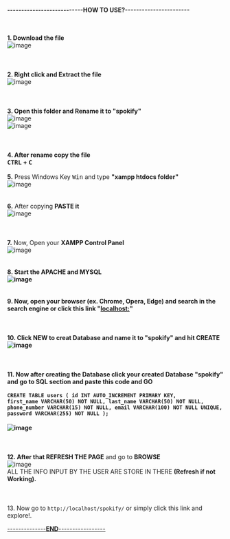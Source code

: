 **---------------------------HOW TO USE?-----------------------**
<br>
<br>
<br>

**1. Download the file**
<br>
![image](https://github.com/user-attachments/assets/1a6c04d2-264a-433c-b34f-c7f86899b4f9)
<br>
<br>
<br>
<br>
**2. Right click and Extract the file**
<br>
![image](https://github.com/user-attachments/assets/2b4dc06b-ab7e-446b-95a0-e7bcac2e858c)
<br>
<br>
<br>
<br>
**3. Open this folder and Rename it to "spokify"**
<br>
![image](https://github.com/user-attachments/assets/e2327958-d324-4d51-8fb2-4bf1f110c249)
<br>
![image](https://github.com/user-attachments/assets/038b4c7d-13bf-4df1-8dc6-86ea686466aa)
<br>
<br>
<br>
<br>
**4. After rename copy the file
<br>
<kbd>CTRL</kbd> + <kbd>C</kbd>**
<br>
<br>
**5.** Press Windows Key <kbd>Win</kbd> and type **"xampp htdocs folder"**
<br>
![image](https://github.com/user-attachments/assets/916a6995-2b8e-4592-b6f6-c4ecaebdc017)
<br>
<br>
<br>
**6.** After copying **PASTE it**
<br>
![image](https://github.com/user-attachments/assets/edef180e-e59c-4202-9abb-ed5471bb3c89)
<br>
<br>
<br>
<br>
**7.** Now, Open your **XAMPP Control Panel**
<br>
![image](https://github.com/user-attachments/assets/8670a60c-8b00-4eb4-aa99-63ea68ae89a4)
<br>
<br>
<br>
**8. **Start the **APACHE and MYSQL**
<br>
![image](https://github.com/user-attachments/assets/96683a39-894c-472f-b9ed-d9aa01c8ab73)
<br>
<br>
<br>
9. Now, open your browser (ex. Chrome, Opera, Edge) and search in the search engine or click this link "[localhost:](http://localhost/phpmyadmin/)"
<br>
<br>
<br>
<br>
10. Click **NEW** to creat Database and name it to **"spokify"** and hit **CREATE**
<br>
![image](https://github.com/user-attachments/assets/37c4ba3a-ab0c-4a1e-9b64-9606a5338448)
<br>
<br>
<br>
<br>
11. Now after creating the Database click your created Database **"spokify"** and go to **SQL** section and paste this code and **GO**
<br>
<br>
<code>CREATE TABLE users (
    id INT AUTO_INCREMENT PRIMARY KEY,
    first_name VARCHAR(50) NOT NULL,
    last_name VARCHAR(50) NOT NULL,
    phone_number VARCHAR(15) NOT NULL,
    email VARCHAR(100) NOT NULL UNIQUE,
    password VARCHAR(255) NOT NULL
);</code>
<br>
<br>
![image](https://github.com/user-attachments/assets/500f1ba0-52bc-4dae-9a88-7bff166d7080)
<br>
<br>
<br>
<br>
12. After that** REFRESH THE PAGE** and go to **BROWSE** 
<br>
![image](https://github.com/user-attachments/assets/2ab645c5-eca1-4b85-8560-42672057a502)
<br>
ALL THE INFO INPUT BY THE USER ARE STORE IN THERE **(Refresh if not Working).**
<br>
<br>
<br>
<br>
13. Now go to <code>http://localhost/spokify/</code> or simply click this link and explore!.<a href="http://localhost/spokify/">

--------------**END**-----------------
